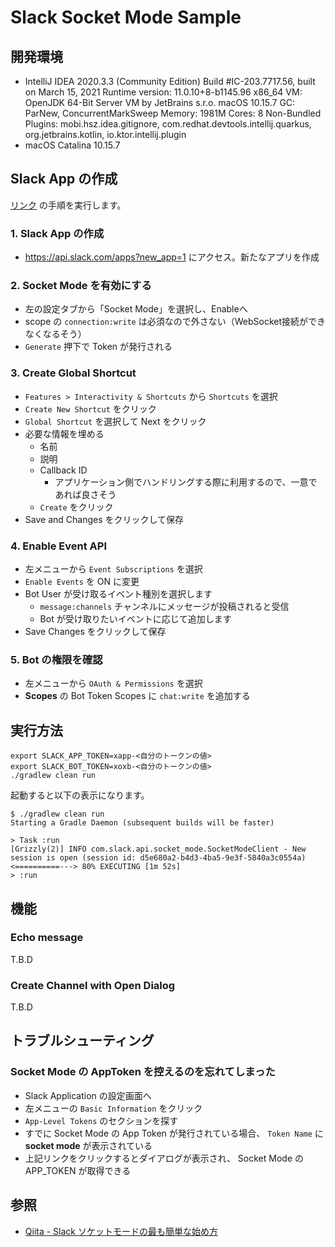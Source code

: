 # Slack Socket Mode Sample

## 開発環境

- IntelliJ IDEA 2020.3.3 (Community Edition)
  Build #IC-203.7717.56, built on March 15, 2021
  Runtime version: 11.0.10+8-b1145.96 x86_64
  VM: OpenJDK 64-Bit Server VM by JetBrains s.r.o.
  macOS 10.15.7
  GC: ParNew, ConcurrentMarkSweep
  Memory: 1981M
  Cores: 8
  Non-Bundled Plugins: mobi.hsz.idea.gitignore, com.redhat.devtools.intellij.quarkus, org.jetbrains.kotlin, io.ktor.intellij.plugin
- macOS Catalina 10.15.7

## Slack App の作成

[リンク](https://qiita.com/seratch/items/1a460c08c3e245b56441#slack-%E3%82%A2%E3%83%97%E3%83%AA%E3%82%92%E8%A8%AD%E5%AE%9A%E3%81%99%E3%82%8B) の手順を実行します。

### 1. Slack App の作成

- https://api.slack.com/apps?new_app=1 にアクセス。新たなアプリを作成

### 2. Socket Mode を有効にする

- 左の設定タブから「Socket Mode」を選択し、Enableへ
- scope の `connection:write` は必須なので外さない（WebSocket接続ができなくなるそう）
- `Generate` 押下で Token が発行される

### 3. Create Global Shortcut

- `Features > Interactivity & Shortcuts` から `Shortcuts` を選択
- `Create New Shortcut` をクリック
- `Global Shortcut` を選択して Next をクリック
- 必要な情報を埋める
  - 名前
  - 説明
  - Callback ID
    - アプリケーション側でハンドリングする際に利用するので、一意であれば良さそう
  - `Create` をクリック
- Save and Changes をクリックして保存

### 4. Enable Event API

- 左メニューから `Event Subscriptions` を選択
- `Enable Events` を ON に変更
- Bot User が受け取るイベント種別を選択します
  - `message:channels` チャンネルにメッセージが投稿されると受信
  - Bot が受け取りたいイベントに応じて追加します
- Save Changes をクリックして保存

### 5. Bot の権限を確認

- 左メニューから `OAuth & Permissions` を選択
- **Scopes** の Bot Token Scopes に `chat:write` を追加する

## 実行方法

```shell
export SLACK_APP_TOKEN=xapp-<自分のトークンの値>
export SLACK_BOT_TOKEN=xoxb-<自分のトークンの値>
./gradlew clean run
```

起動すると以下の表示になります。

```shell
$ ./gradlew clean run
Starting a Gradle Daemon (subsequent builds will be faster)

> Task :run
[Grizzly(2)] INFO com.slack.api.socket_mode.SocketModeClient - New session is open (session id: d5e680a2-b4d3-4ba5-9e3f-5840a3c0554a)
<==========---> 80% EXECUTING [1m 52s]
> :run
```

## 機能

### Echo message

T.B.D

### Create Channel with Open Dialog

T.B.D


## トラブルシューティング

### Socket Mode の AppToken を控えるのを忘れてしまった

- Slack Application の設定画面へ
- 左メニューの `Basic Information` をクリック
- `App-Level Tokens` のセクションを探す
- すでに Socket Mode の App Token が発行されている場合、 `Token Name` に **socket mode** が表示されている
- 上記リンクをクリックするとダイアログが表示され、 Socket Mode の APP_TOKEN が取得できる


## 参照

- [Qiita - Slack ソケットモードの最も簡単な始め方](https://qiita.com/seratch/items/1a460c08c3e245b56441)